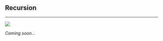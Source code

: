 ## Recursion

<hr>

<p>
<img src="https://github.com/GothamsJoker/DataStructures/blob/master/images/recursion.png">
</p>

*Coming soon...*
